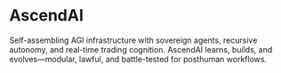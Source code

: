 # AscendAI
Self-assembling AGI infrastructure with sovereign agents, recursive autonomy, and real-time trading cognition. AscendAI learns, builds, and evolves—modular, lawful, and battle-tested for posthuman workflows.
